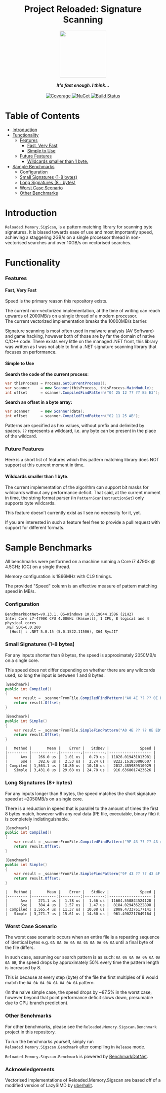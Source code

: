 <div align="center">
	<h1>Project Reloaded: Signature Scanning</h1>
	<img src="https://i.imgur.com/BjPn7rU.png" width="150" align="center" />
	<br/> <br/>
	<strong><i>It's fast enough. I think...</i></strong>
	<br/> <br/>
	<!-- Coverage -->
	<a href="https://codecov.io/gh/Reloaded-Project/Reloaded.Memory.SigScan">
		<img src="https://codecov.io/gh/Reloaded-Project/Reloaded.Memory.SigScan/branch/master/graph/badge.svg" alt="Coverage" />
	</a>
	<!-- NuGet -->
	<a href="https://www.nuget.org/packages/Reloaded.Memory.SigScan">
		<img src="https://img.shields.io/nuget/v/Reloaded.Memory.SigScan.svg" alt="NuGet" />
	</a>
	<!-- Build Status -->
	<a href="https://ci.appveyor.com/project/sewer56lol/reloaded-memory-sigscan">
		<img src="https://ci.appveyor.com/api/projects/status/7ayrf21ggo6ji2e0?svg=true" alt="Build Status" />
	</a>
</div>

# Table of Contents

- [Introduction](#introduction)
- [Functionality](#functionality)
    - [Features](#features)
        - [Fast, Very Fast](#fast-very-fast)
        - [Simple to Use](#simple-to-use)
    - [Future Features](#future-features)
        - [Wildcards smaller than 1 byte.](#wildcards-smaller-than-1-byte)
- [Sample Benchmarks](#sample-benchmarks)
    - [Configuration](#configuration)
    - [Small Signatures (1-8 bytes)](#small-signatures-1-8-bytes)
    - [Long Signatures (8+ bytes)](#long-signatures-8-bytes)
    - [Worst Case Scenario](#worst-case-scenario)
    - [Other Benchmarks](#other-benchmarks)

# Introduction

`Reloaded.Memory.SigScan`, is a pattern matching library for scanning byte signatures. It is biased towards ease of use and most importantly speed, achieving a staggering 2GB/s on a single processor thread in non-vectorised searches and over 10GB/s on vectorised searches.

# Functionality

### Features

#### Fast, Very Fast

Speed is the primary reason this repository exists.

The current non-vectorized implementation, at the time of writing can reach upwards of 2000MB/s on a single thread of a modern processor.  
The current vectorized implementation breaks the 10000MB/s barrier.  

Signature scanning is most often used in malware analysis (AV Software) and game hacking, however both of those are by far the domain of native C/C++ code. There exists very little on the managed .NET front, this library was written as I was not able to find a .NET signature scanning library that focuses on performance.

#### Simple to Use

**Search the code of the current process**:
```csharp
var thisProcess = Process.GetCurrentProcess();
var scanner     = new Scanner(thisProcess, thisProcess.MainModule);
int offset      = scanner.CompiledFindPattern("04 25 12 ?? ?? E5 E3");
```

**Search an offset in a byte array:**
```csharp
var scanner     = new Scanner(data);
int offset      = scanner.CompiledFindPattern("02 11 25 AB");
```

Patterns are specified as hex values, without prefix and delimited by spaces.
`??` represents a wildcard, i.e. any byte can be present in the place of the wildcard.

### Future Features
Here is a short list of features which this pattern matching library does NOT support at this current moment in time.

#### Wildcards smaller than 1 byte.
The current implementation of the algorithm can support bit masks for wildcards without any performance deficit. That said, at the current moment in time, the string format parser (in `PatternScanInstructionSet`) only supports byte wildcards. 

This feature doesn't currently exist as I see no necessity for it, yet.

If you are interested in such a feature feel free to provide a pull request with support for different formats.

# Sample Benchmarks
All benchmarks were performed on a machine running a Core i7 4790k @ 4.5GHz (OC) on a single thread.

Memory configuration is 1866MHz with CL9 timings.

The provided "Speed" column is an effective measure of pattern matching speed in MB/s.

### Configuration
```
BenchmarkDotNet=v0.13.1, OS=Windows 10.0.19044.1586 (21H2)
Intel Core i7-4790K CPU 4.00GHz (Haswell), 1 CPU, 8 logical and 4 physical cores
.NET SDK=6.0.200
  [Host] : .NET 5.0.15 (5.0.1522.11506), X64 RyuJIT
```

### Small Signatures (1-8 bytes)

For any inputs shorter than 8 bytes, the speed is approximately 2050MB/s on a single core.

This speed does not differ depending on whether there are any wildcards used, so long the input is between 1 and 8 bytes.

```csharp
[Benchmark]
public int Compiled()
{
    var result = _scannerFromFile.CompiledFindPattern("A0 4E ?? ?? 0E ED");
    return result.Offset;
}

[Benchmark]
public int Simple()
{
    var result = _scannerFromFile.SimpleFindPattern("A0 4E ?? ?? 0E ED");
    return result.Offset;
}
```
```
|   Method |       Mean |    Error |   StdDev |              Speed |
|--------- |-----------:|---------:|---------:|------------------- |
|      Avx |   266.0 us |  1.01 us |  0.79 us | 11826.019431013981 |
|      Sse |   382.6 us |  2.53 us |  2.24 us |  8222.161830886607 |
| Compiled | 1,563.1 us | 10.80 us | 10.10 us |  2012.485989510929 |
|   Simple | 3,431.8 us | 29.68 us | 24.78 us |  916.6368017423626 |
```

### Long Signatures (8+ bytes)

For any inputs longer than 8 bytes, the speed matches the short signature speed at ~2050MB/s on a single core. 

There is a reduction in speed that is parallel to the amount of times the first 8 bytes match, however with any real data (PE file, executable, binary file) it is completely indistinguishable.

```csharp
[Benchmark]
public int Compiled()
{
    var result = _scannerFromFile.CompiledFindPattern("9F 43 ?? ?? 43 4F 99 ?? ?? 48"");
    return result.Offset;
}

[Benchmark]
public int Simple()
{
    var result = _scannerFromFile.SimpleFindPattern("9F 43 ?? ?? 43 4F 99 ?? ?? 48"");
    return result.Offset;
}
```

```
|   Method |       Mean |    Error |   StdDev |              Speed |
|--------- |-----------:|---------:|---------:|------------------- |
|      Avx |   271.1 us |  1.78 us |  1.66 us | 11604.550844524128 |
|      Sse |   384.4 us |  1.57 us |  1.47 us |  8184.029436222898 |
| Compiled | 1,565.4 us | 11.37 us | 10.08 us |  2009.473376177141 |
|   Simple | 3,271.7 us | 15.61 us | 14.60 us |  961.4902217649164 |
```

### Worst Case Scenario 
The worst case scenario occurs when an entire file is a repeating sequence of identical bytes e.g. `0A 0A 0A 0A 0A 0A 0A 0A 0A 0A` until a final byte of the file differs.

In such case, assuming our search pattern is as such: `0A 0A 0A 0A 0A 0A 0A 0A 0B`, the speed drops by approximately 50% every time the pattern length is increased by 8.

This is because at every step (byte) of the file the first multiples of 8 would match the `0A 0A 0A 0A 0A 0A 0A 0A` pattern.

(In the naive simple case, the speed drops by ~87.5% in the worst case, however beyond that point performance deficit slows down, presumable due to CPU branch prediction).

### Other Benchmarks
For other benchmarks, please see the `Reloaded.Memory.Sigscan.Benchmark` project in this repository.

To run the benchmarks yourself, simply run `Reloaded.Memory.Sigscan.Benchmark` after compiling in `Release` mode.

`Reloaded.Memory.Sigscan.Benchmark` is powered by [BenchmarkDotNet](https://github.com/dotnet/BenchmarkDotNet).

### Acknowledgements

Vectorised implementations of Reloaded.Memory.Sigscan are based off of a modified version of LazySIMD by [uberhalit](https://github.com/uberhalit).
